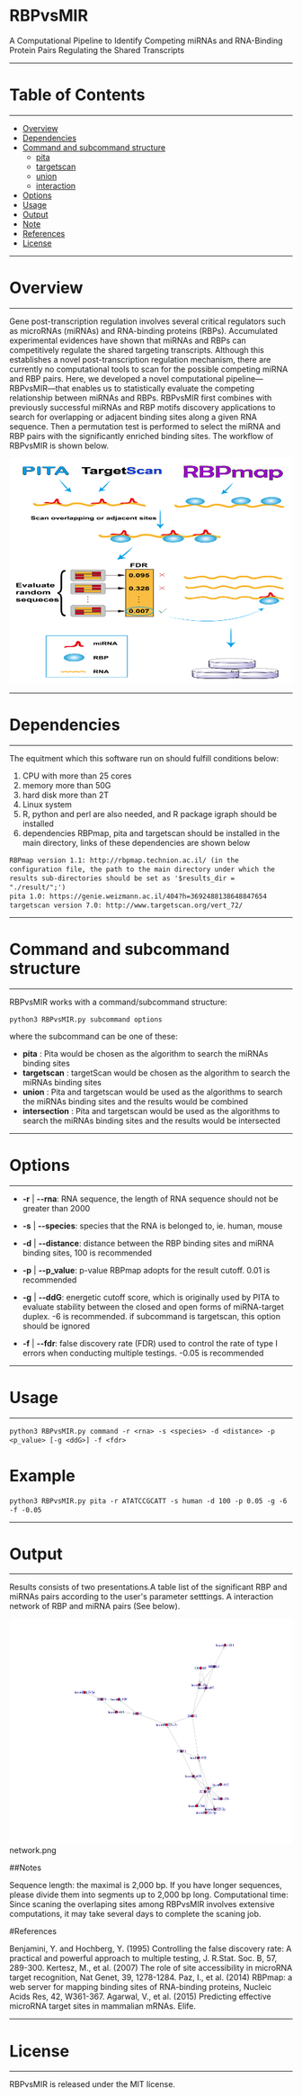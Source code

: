 

# RBPvsMIR
A Computational Pipeline to Identify Competing miRNAs and RNA-Binding Protein Pairs Regulating the Shared Transcripts

----------------------------
# Table of Contents
----------------------------

   * [Overview](#overview)
   * [Dependencies](#Dependencies)
   * [Command and subcommand structure](#command-and-subcommand-structure)
      * [pita](#pita)
      * [targetscan](#targetscan)
      * [union](#union)
      * [interaction](#interaction)
   * [Options](#Options)
   * [Usage](#Usage)
   * [Output](#Output)
   * [Note](#Note)
   * [References](#References)
   * [License](#license)


----------------------------
# Overview
----------------------------
Gene post-transcription regulation involves several critical regulators such as microRNAs (miRNAs) and RNA-binding proteins (RBPs). Accumulated experimental evidences have shown that miRNAs and RBPs can competitively regulate the shared targeting transcripts. Although this establishes a novel post-transcription regulation mechanism, there are currently no computational tools to scan for the possible competing miRNA and RBP pairs. Here, we developed a novel computational pipeline—RBPvsMIR—that enables us to statistically evaluate the competing relationship between miRNAs and RBPs. RBPvsMIR first combines with previously successful miRNAs and RBP motifs discovery applications to search for overlapping or adjacent binding sites along a given RNA sequence. Then a permutation test is performed to select the miRNA and RBP pairs with the significantly enriched binding sites. The workflow of RBPvsMIR is shown below.

<img src="workflow1.png" width = "750" height = "400"  />

----------------------------
# Dependencies
----------------------------

The equitment which this software run on should fulfill conditions below:
1. CPU with more than 25 cores
2. memory more than 50G
3. hard disk more than 2T
4. Linux system
5. R, python and perl are also needed, and R package igraph should be installed
6. dependencies RBPmap, pita and targetscan should be installed in the main directory, links of these dependencies are shown below

```
RBPmap version 1.1: http://rbpmap.technion.ac.il/ (in the configuration file, the path to the main directory under which the results sub-directories should be set as '$results_dir = "./result/";')
pita 1.0: https://genie.weizmann.ac.il/404?h=3692488138648847654
targetscan version 7.0: http://www.targetscan.org/vert_72/
```

----------------------------
# Command and subcommand structure
----------------------------

RBPvsMIR works with a command/subcommand structure:

```
python3 RBPvsMIR.py subcommand options

```

where the subcommand can be one of these:

- **pita**    :  Pita would be chosen as the algorithm to search the miRNAs binding sites
- **targetscan**    :  targetScan would be chosen as the algorithm to search the miRNAs binding sites
- **union**    :  Pita and targetscan would be used as the algorithms to search the miRNAs binding sites and the results would be combined
- **intersection**    :  Pita and targetscan would be used as the algorithms to search the miRNAs binding sites and the results would be intersected


----------------------------
# Options
----------------------------

- **-r**  | **--rna**: RNA sequence, the length of RNA sequence should not be greater than 2000

- **-s**  | **--species**: species that the RNA is belonged to, ie. human, mouse

- **-d**  | **--distance**: distance between the RBP binding sites and miRNA binding sites, 100 is recommended

- **-p**  | **--p_value**: p-value RBPmap adopts for the result cutoff. 0.01 is recommended

- **-g**  | **--ddG**: energetic cutoff score, which is originally used by PITA to evaluate stability between the closed and open forms of miRNA-target duplex. -6 is recommended. if subcommand is targetscan, this option should be ignored

- **-f**  | **--fdr**: false discovery rate (FDR) used to control the rate of type I errors when conducting multiple testings. -0.05 is recommended


----------------------------
# Usage
----------------------------

```
python3 RBPvsMIR.py command -r <rna> -s <species> -d <distance> -p <p_value> [-g <ddG>] -f <fdr>
```

# Example
```
python3 RBPvsMIR.py pita -r ATATCCGCATT -s human -d 100 -p 0.05 -g -6 -f -0.05
```

----------------------------
# Output
----------------------------

Results consists of two presentations.A table list of the significant RBP and miRNAs pairs according to the user's parameter setttings. A interaction network of RBP and miRNA pairs (See below).

<img src="network.png" width = "750" height = "400"  />
network.png

##Notes

Sequence length: the maximal is 2,000 bp. If you have longer sequences, please divide them into segments up to 2,000 bp long.
Computational time: Since scaning the overlaping sites among RBPvsMIR involves extensive computations, it may take several days to complete the scaning job.

#References

Benjamini, Y. and Hochberg, Y. (1995) Controlling the false discovery rate: A practical and powerful approach to multiple testing, J. R.Stat. Soc. B, 57, 289-300. 
Kertesz, M., et al. (2007) The role of site accessibility in microRNA target recognition, Nat Genet, 39, 1278-1284. 
Paz, I., et al. (2014) RBPmap: a web server for mapping binding sites of RNA-binding proteins, Nucleic Acids Res, 42, W361-367. 
Agarwal, V., et al. (2015) Predicting effective microRNA target sites in mammalian mRNAs. Elife.


----------------------------
# License
----------------------------

RBPvsMIR is released under the MIT license.

